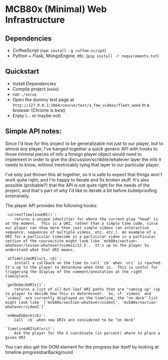 # MCB80x (Minimal) Web Infrastructure

## Dependencies

- CoffeeScript (`npm install -g coffee-script`)
- Python + Flask, MongoEngine, etc. (`pip install -r requirements.txt`)

## Quickstart

- Install Dependencies
- Compile project (`make`)
- run `./serve`
- Open the dummy test page at `http://127.0.0.1:2664/course/test/a_few_videos/fleet_week` in a browser (Chrome is best)
- Enjoy (... or maybe not)


## Simple API notes:

Since I'd love for this project to be generalizable not just to our player, but to almost any player, I've banged together a quick generic API with hooks to those minimal pieces of info a foreign player object would need to implement in order to give the discussion/scribble/whatever layer the info it needs to know, without inextricably tying that layer to our particular player.

I've only just thrown this all together, so it is safe to expect that things won't work quite right, and I'm happy to iterate and fix broken stuff.  It's also possible (probable?) that the API is not quite right for the needs of the project, and that's part of why I'd like to iterate a bit before bulletproofing extensively.


The player API provides the following hooks:

	`currentTimelineURI()`: 
		returns a unique identifier for where the current play "head" is at the moment.  This is a URI, rather than a simple time code, since our player can show more than just simple videos (an interactive sequence, sequences of multiple videos, etc. etc.). An example of a URI for a particular timecode in a particular video in a particular section of the course/site might look like `mcb80x/section-whatever/lesson-whatever/video1/12.5`.  It's up to the player to understand what that URI means.

	`atTimelineURI(uri, cb)`:
		install a callback on the time to call `cb` when `uri` is reached.  It's up to the player to determine when that is.  This is useful for triggering the display of the comment/annotation at the right time/place.

	`getOnDeckURIs()`:
		returns a list of all-but-leaf URI paths that are "coming up" (up to player to decide how this is determined).  So, if `video1` and `video2` are currently displayed on the timeline, the "on deck" list might look like `['mcb80x/section-whatever/video1', 'mcb80x/section-whatever/video2']`

	`onNewOnDeck(cb)`:
		Call `cb` when new URIs are considered to be "on deck"

	`timelineURItoX(uri)`:
		Ask the player for the X coordinate (in percent) where to place a given URI


You can also get the DOM element for the progress bar itself by looking at timeline.progressbarBackground